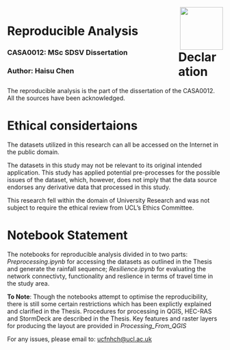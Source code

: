 <div style="float:left">
    <h1 style="width:400px">Reproducible Analysis</h1>
    <h3 style="width:400px">CASA0012: MSc SDSV Dissertation</h3>
    <h3 style="width:400px">Author: Haisu Chen</h3>
</div>
<div style="float:right"><img width="100" src="https://github.com/jreades/i2p/raw/master/img/casa_logo.jpg" /></div>

# Declaration
The reproducible analysis is the part of the dissertation of the CASA0012. All the sources have been acknowledged. 

# Ethical considertaions

The datasets utilized in this research can all be accessed on the Internet in the public domain. 

The datasets in this study may not be relevant to its original intended application. This study has applied potential pre-processes for the possible issues of the dataset, which, however, does not imply that the data source endorses any derivative data that processed in this study.

This research fell within the domain of University Research and was not subject to require the ethical review from UCL’s Ethics Committee.

# Notebook Statement

The notebooks for reproducible analysis divided in to two parts: *Preprocessing.ipynb* for accessing the datasets as outlined in the Thesis and generate the rainfall sequence; *Resilience.ipynb* for evaluating the network connectivty, functionality and reslience in terms of travel time in the study area.

**To Note**: Though the notebooks attempt to optimise the reproducibility, there is still some certain restrictions which has been explictly explained and clarified in the Thesis. Procedures for processing in QGIS, HEC-RAS and StormDeck are described in the Thesis. Key features and raster layers for producing the layout are provided in *Processing_From_QGIS*

For any issues, please email to: ucfnhch@ucl.ac.uk

